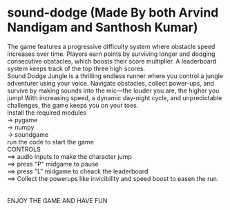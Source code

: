 # sound-dodge (Made By both Arvind Nandigam and Santhosh Kumar)
The game features a progressive difficulty system where obstacle speed increases over time. Players earn points by surviving longer and dodging consecutive obstacles, which boosts their score multiplier. A leaderboard system keeps track of the top three high scores.<br/>
Sound Dodge Jungle is a thrilling endless runner where you control a jungle adventurer using your voice. Navigate obstacles, collect power-ups, and survive by making sounds into the mic—the louder you are, the higher you jump! With increasing speed, a dynamic day-night cycle, and unpredictable challenges, the game keeps you on your toes.<br/>
Install the required modules<br/>
 -> pygame<br/>
 -> numpy<br/>
 -> soundgame<br/>
run the code to start the game<br/>
CONTROLS <br/>
==> audio inputs to make the character jump<br/>
==> press "P" midgame to pause<br/>
==> press "L" midgame to cheack the leaderboard<br/>
==> Collect the powerups like invicibility and speed boost to easen the run.<br/>
<br/><br/>
ENJOY THE GAME AND HAVE FUN<br/>
